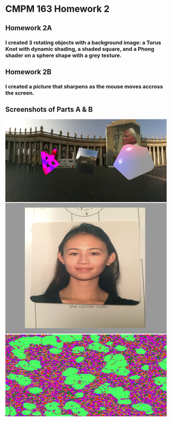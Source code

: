# CMPM 163 Homework 2


## Homework 2A
### I created 3 rotating objects with a background image: a Torus Knot with dynamic shading, a shaded square, and a Phong shader on a sphere shape with a grey texture.

## Homework 2B
### I created a picture that sharpens as the mouse moves accross the screen.

## Screenshots of Parts A & B
![alt text](https://github.com/rdtrail/CMPM163-HW1/blob/master/Screen%20Shot%202018-01-27%20at%209.13.04%20PM.png)
![alt text](https://github.com/rdtrail/CMPM163-HW1/blob/master/Screen%20Shot%202018-01-27%20at%209.13.16%20PM.png)
![alt text](https://github.com/rdtrail/CMPM163-HW1/blob/master/Screen%20Shot%202018-01-27%20at%2011.54.39%20PM.png)
